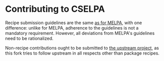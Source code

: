 # Contributing to CSELPA

Recipe submission guidelines are the same [as for
MELPA](https://github.com/melpa/melpa/blob/master/CONTRIBUTING.md),
with one difference: unlike for MELPA, adherence to the guidelines is
not a mandatory requirement. However, all deviations from MELPA's
guidelines need to be rationalized.

Non-recipe contributions ought to be submitted to [the upstream
project](https://github.com/melpa/melpa), as this fork tries to follow
upstream in all respects other than package recipes.

